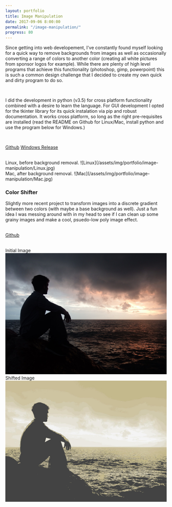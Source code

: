 ```yaml
---
layout: portfolio
title: Image Manipulation
date: 2017-09-06 8:00:00
permalink: "/image-manipulation/"
progress: 80
---
```


Since getting into web developement, I've constantly found myself looking for a quick way to remove backgrounds from images as well as occasionally converting a range of colors to another color (creating all white pictures from sponsor logos for example). While there are plenty of high level programs that achieve this functionality (photoshop, gimp, powerpoint) this is such a common design challenge that I decided to create my own quick and dirty program to do so.

<br>

I did the development in python (v3.5) for cross platform functionality combined with a desire to learn the language. For GUI development I opted for the tkinter library for its quick instalation via pip and robust documentation. It works cross platform, so long as the right pre-requisites are installed (read the README on Github for Linux/Mac, install python and use the program below for Windows.)

<br>

<a class="button" href="https://github.com/tlee753/image-manipulation">Github</a>
<a class="button" href="https://github.com/tlee753/image-manipulation/releases/download/v2.0/Main.exe">Windows Release</a>

<br>
Linux, before background removal. 
![Linux](/assets/img/portfolio/image-manipulation/Linux.jpg)

<br>
Mac, after background removal.
![Mac](/assets/img/portfolio/image-manipulation/Mac.jpg)

<br>

### Color Shifter
Slightly more recent project to transform images into a discrete gradient between two colors (with maybe a base background as well). Just a fun idea I was messing around with in my head to see if I can clean up some grainy images and make a cool, psuedo-low poly image effect.

<br>
<a class="button" href="https://github.com/tlee753/image-manipulation">Github</a>
<br><br>

Initial Image
![Initial Image](/assets/img/portfolio/image-manipulation/profile.jpg)
<br>
Shifted Image
![Shifted Image](/assets/img/portfolio/image-manipulation/profile-shifted.jpg)
